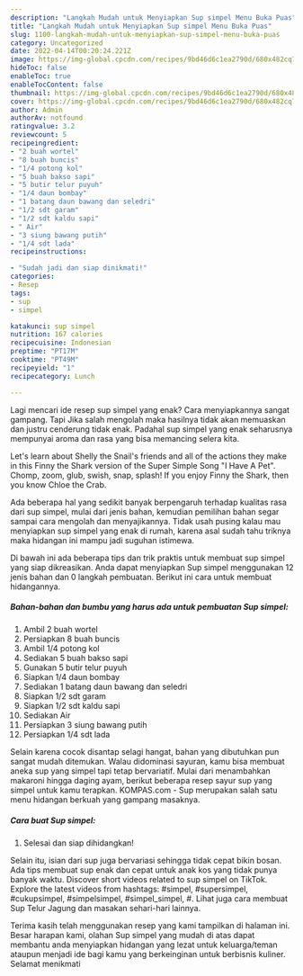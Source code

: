 ```yaml
---
description: "Langkah Mudah untuk Menyiapkan Sup simpel Menu Buka Puas"
title: "Langkah Mudah untuk Menyiapkan Sup simpel Menu Buka Puas"
slug: 1100-langkah-mudah-untuk-menyiapkan-sup-simpel-menu-buka-puas
category: Uncategorized
date: 2022-04-14T00:20:24.221Z
image: https://img-global.cpcdn.com/recipes/9bd46d6c1ea2790d/680x482cq70/sup-simpel-foto-resep-utama.jpg
hideToc: false
enableToc: true
enableTocContent: false
thumbnail: https://img-global.cpcdn.com/recipes/9bd46d6c1ea2790d/680x482cq70/sup-simpel-foto-resep-utama.jpg
cover: https://img-global.cpcdn.com/recipes/9bd46d6c1ea2790d/680x482cq70/sup-simpel-foto-resep-utama.jpg
author: Admin
authorAv: notfound
ratingvalue: 3.2
reviewcount: 5
recipeingredient:
- "2 buah wortel"
- "8 buah buncis"
- "1/4 potong kol"
- "5 buah bakso sapi"
- "5 butir telur puyuh"
- "1/4 daun bombay"
- "1 batang daun bawang dan seledri"
- "1/2 sdt garam"
- "1/2 sdt kaldu sapi"
- " Air"
- "3 siung bawang putih"
- "1/4 sdt lada"
recipeinstructions:

- "Sudah jadi dan siap dinikmati!"
categories:
- Resep
tags:
- sup
- simpel

katakunci: sup simpel 
nutrition: 167 calories
recipecuisine: Indonesian
preptime: "PT17M"
cooktime: "PT49M"
recipeyield: "1"
recipecategory: Lunch

---
```



Lagi mencari ide resep sup simpel yang enak? Cara menyiapkannya sangat gampang. Tapi Jika salah mengolah maka hasilnya tidak akan memuaskan dan justru cenderung tidak enak. Padahal sup simpel yang enak seharusnya mempunyai aroma dan rasa yang bisa memancing selera kita.


Let&#39;s learn about Shelly the Snail&#39;s friends and all of the actions they make in this Finny the Shark version of the Super Simple Song &#34;I Have A Pet&#34;. Chomp, zoom, glub, swish, snap, splash! If you enjoy Finny the Shark, then you know Chloe the Crab.

Ada beberapa hal yang sedikit banyak berpengaruh terhadap kualitas rasa dari sup simpel, mulai dari jenis bahan, kemudian pemilihan bahan segar sampai cara mengolah dan menyajikannya. Tidak usah pusing kalau mau menyiapkan sup simpel yang enak di rumah, karena asal sudah tahu triknya maka hidangan ini mampu jadi suguhan istimewa.


Di bawah ini ada beberapa tips dan trik praktis untuk membuat sup simpel yang siap dikreasikan. Anda dapat menyiapkan Sup simpel menggunakan 12 jenis bahan dan 0 langkah pembuatan. Berikut ini cara untuk membuat hidangannya.

<!--inarticleads1-->

##### Bahan-bahan dan bumbu yang harus ada untuk pembuatan Sup simpel:

1. Ambil 2 buah wortel
1. Persiapkan 8 buah buncis
1. Ambil 1/4 potong kol
1. Sediakan 5 buah bakso sapi
1. Gunakan 5 butir telur puyuh
1. Siapkan 1/4 daun bombay
1. Sediakan 1 batang daun bawang dan seledri
1. Siapkan 1/2 sdt garam
1. Siapkan 1/2 sdt kaldu sapi
1. Sediakan  Air
1. Persiapkan 3 siung bawang putih
1. Persiapkan 1/4 sdt lada


Selain karena cocok disantap selagi hangat, bahan yang dibutuhkan pun sangat mudah ditemukan. Walau didominasi sayuran, kamu bisa membuat aneka sup yang simpel tapi tetap bervariatif. Mulai dari menambahkan makaroni hingga daging ayam, berikut beberapa resep sayur sup yang simpel untuk kamu terapkan. KOMPAS.com - Sup merupakan salah satu menu hidangan berkuah yang gampang masaknya. 

<!--inarticleads2-->

##### Cara buat Sup simpel:


1. Selesai dan siap dihidangkan!

Selain itu, isian dari sup juga bervariasi sehingga tidak cepat bikin bosan. Ada tips membuat sup enak dan cepat untuk anak kos yang tidak punya banyak waktu. Discover short videos related to sup simpel on TikTok. Explore the latest videos from hashtags: #simpel, #supersimpel, #cukupsimpel, #simpelsimpel, #simpel_simpel, #. Lihat juga cara membuat Sup Telur Jagung dan masakan sehari-hari lainnya. 

Terima kasih telah menggunakan resep yang kami tampilkan di halaman ini. Besar harapan kami, olahan Sup simpel yang mudah di atas dapat membantu anda menyiapkan hidangan yang lezat untuk keluarga/teman ataupun menjadi ide bagi kamu yang berkeinginan untuk berbisnis kuliner. Selamat menikmati

